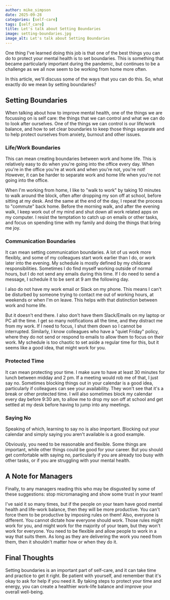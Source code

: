 ```yaml
---
author: mike_simpson
date: 2025-09-28
categories: [self-care]
tags: [self_care]
title: Let's talk about Setting Boundaries
image: setting-boundaries.jpg
image_alt: Let's talk about Setting Boundaries
---
```


One thing I've learned doing this job is that one of the best things you can do to protect your
mental health is to set boundaries. This is something that became particularly important during the
pandemic, but continues to be a challenge as we all now seem to be working from home more often.

In this article, we'll discuss some of the ways that you can do this.
So, what exactly do we mean by setting boundaries?

## Setting Boundaries

When talking about how to improve mental health, one of the things we are focussing on is self care:
the things that we can control and what we can do to look after ourselves. One of the things we can
control is our life/work balance, and how to set clear boundaries to keep those things separate and
to help protect ourselves from anxiety, burnout and other issues.

### Life/Work Boundaries

This can mean creating boundaries between work and home life. This is relatively easy to do when you're going
into the office every day. When you're in the office you're at work and when you're not, you're not!
However, it can be harder to separate work and home life when you're not going into the office.

When I'm working from home, I like to "walk to work" by taking 10 minutes to walk around the block,
often after dropping my son off at school, before sitting at my desk. And the same at the end of the day, I
repeat the process to "commute" back home. Before the morning walk, and after the evening walk,
I keep work out of my mind and shut down all work related apps on my computer. I resist the temptation to
catch up on emails or other tasks, and focus on spending time with my family and doing the things
that bring me joy.

### Communication Boundaries

It can mean setting communication boundaries. A lot of us work more flexibly, and some of my colleagues
start work earlier than I do, or work later into the evening. My schedule is mostly defined by my childcare responsibilities.
Sometimes I do find myself working outside of normal hours, but I do not send any emails during this time. If I do need to
send a message, I schedule it to be sent at 9 am the following day.

I also do not have my work email or Slack on my phone. This means I can't be disturbed by someone trying to contact me
out of working hours, at weekends or when I'm on leave. This helps with that distinction between work and home life.

But it doesn't end there. I also don't have them Slack/Emails on my laptop or PC all the time. I get so many notifications
all the time, and they distract me from my work. If I need to focus, I shut them down so I cannot be interrupted.
Similarly, I know colleagues who have a "quiet Friday" policy, where they do not send or respond to emails to allow them
to focus on their work. My schedule is too chaotic to set aside a regular time for this, but it seems like a good idea,
that might work for you.

### Protected Time

It can mean protecting your time. I make sure to have at least 30 minutes for lunch between midday and 2 pm.
If a meeting would rob me of that, I just say no. Sometimes blocking things out in your calendar is a good idea,
particularly if colleagues can see your availability. They won't see that it's a break or other protected time.
I will also sometimes block my calendar every day before 9:30 am, to allow me to drop my son off at school
and get settled at my desk before having to jump into any meetings.

### Saying No

Speaking of which, learning to say no is also important. Blocking out your calendar and simply saying you aren't
available is a good example.

Obviously, you need to be reasonable and flexible. Some things are important, while other things could be good for
your career. But you should get comfortable with saying no, particularly if you are already too busy with other tasks,
or if you are struggling with your mental health.

## A Note for Managers

Finally, to any managers reading this who may be disgusted by some of these suggestions: stop micromanaging and show some
trust in your team!

I've said it so many times, but if the people on your team have good mental health and life-work balance, then
they will be more productive. You can't force them to be productive by imposing rules on them! Also, everyone is different.
You cannot dictate how everyone should work. Those rules might work for you, and might work for the majority of your team,
but they won't work for everyone. You need to be flexible and allow people to work in a way that suits them.
As long as they are delivering the work you need from them, then it shouldn't matter how or when they do it.

## Final Thoughts

Setting boundaries is an important part of self-care, and it can take time and practice to get it right.
Be patient with yourself, and remember that it's okay to ask for help if you need it.
By taking steps to protect your time and energy, you can create a healthier work-life balance
and improve your overall well-being.
